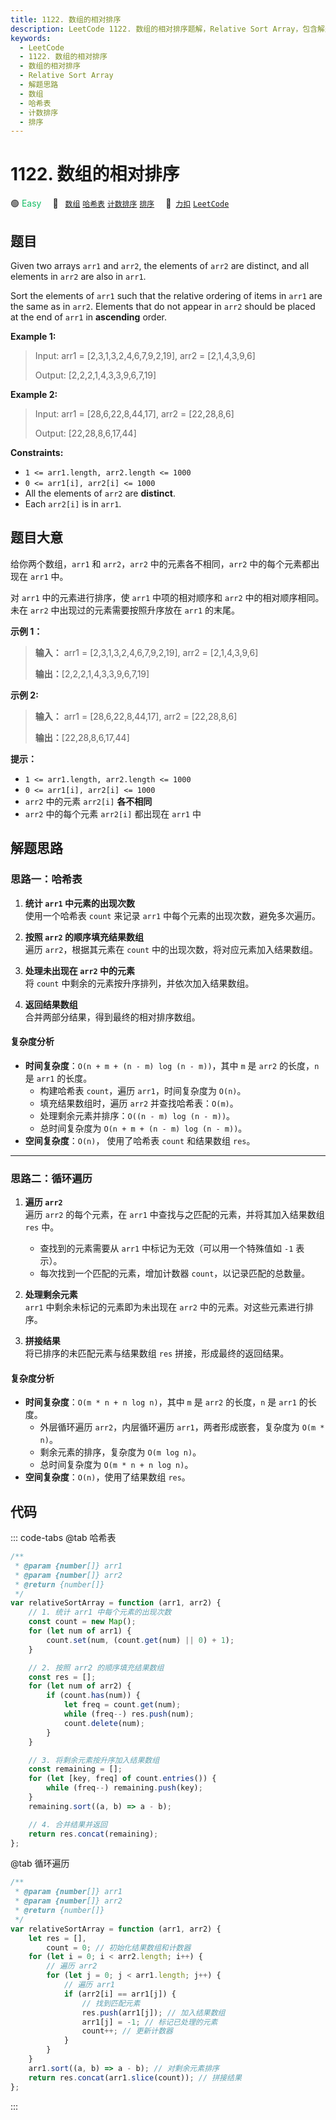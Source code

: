```yaml
---
title: 1122. 数组的相对排序
description: LeetCode 1122. 数组的相对排序题解，Relative Sort Array，包含解题思路、复杂度分析以及完整的 JavaScript 代码实现。
keywords:
  - LeetCode
  - 1122. 数组的相对排序
  - 数组的相对排序
  - Relative Sort Array
  - 解题思路
  - 数组
  - 哈希表
  - 计数排序
  - 排序
---
```


# 1122. 数组的相对排序

🟢 <font color=#15bd66>Easy</font>&emsp; 🔖&ensp; [`数组`](/tag/array.md) [`哈希表`](/tag/hash-table.md) [`计数排序`](/tag/counting-sort.md) [`排序`](/tag/sorting.md)&emsp; 🔗&ensp;[`力扣`](https://leetcode.cn/problems/relative-sort-array) [`LeetCode`](https://leetcode.com/problems/relative-sort-array)

## 题目

Given two arrays `arr1` and `arr2`, the elements of `arr2` are distinct, and
all elements in `arr2` are also in `arr1`.

Sort the elements of `arr1` such that the relative ordering of items in `arr1`
are the same as in `arr2`. Elements that do not appear in `arr2` should be
placed at the end of `arr1` in **ascending** order.

**Example 1:**

> Input: arr1 = [2,3,1,3,2,4,6,7,9,2,19], arr2 = [2,1,4,3,9,6]
>
> Output: [2,2,2,1,4,3,3,9,6,7,19]

**Example 2:**

> Input: arr1 = [28,6,22,8,44,17], arr2 = [22,28,8,6]
>
> Output: [22,28,8,6,17,44]

**Constraints:**

- `1 <= arr1.length, arr2.length <= 1000`
- `0 <= arr1[i], arr2[i] <= 1000`
- All the elements of `arr2` are **distinct**.
- Each `arr2[i]` is in `arr1`.

## 题目大意

给你两个数组，`arr1` 和 `arr2`，`arr2` 中的元素各不相同，`arr2` 中的每个元素都出现在 `arr1` 中。

对 `arr1` 中的元素进行排序，使 `arr1` 中项的相对顺序和 `arr2` 中的相对顺序相同。未在 `arr2` 中出现过的元素需要按照升序放在
`arr1` 的末尾。

**示例 1：**

> **输入：** arr1 = [2,3,1,3,2,4,6,7,9,2,19], arr2 = [2,1,4,3,9,6]
>
> **输出：**[2,2,2,1,4,3,3,9,6,7,19]

**示例 2:**

> **输入：** arr1 = [28,6,22,8,44,17], arr2 = [22,28,8,6]
>
> **输出：**[22,28,8,6,17,44]

**提示：**

- `1 <= arr1.length, arr2.length <= 1000`
- `0 <= arr1[i], arr2[i] <= 1000`
- `arr2` 中的元素 `arr2[i]` **各不相同**
- `arr2` 中的每个元素 `arr2[i]` 都出现在 `arr1` 中

## 解题思路

### 思路一：哈希表

1. **统计 `arr1` 中元素的出现次数**  
   使用一个哈希表 `count` 来记录 `arr1` 中每个元素的出现次数，避免多次遍历。

2. **按照 `arr2` 的顺序填充结果数组**  
   遍历 `arr2`，根据其元素在 `count` 中的出现次数，将对应元素加入结果数组。

3. **处理未出现在 `arr2` 中的元素**  
   将 `count` 中剩余的元素按升序排列，并依次加入结果数组。

4. **返回结果数组**  
   合并两部分结果，得到最终的相对排序数组。

#### 复杂度分析

- **时间复杂度**：`O(n + m + (n - m) log (n - m))`，其中 `m` 是 `arr2` 的长度，`n` 是 `arr1` 的长度。
  - 构建哈希表 `count`，遍历 `arr1`，时间复杂度为 `O(n)`。
  - 填充结果数组时，遍历 `arr2` 并查找哈希表：`O(m)`。
  - 处理剩余元素并排序：`O((n - m) log (n - m))`。
  - 总时间复杂度为 `O(n + m + (n - m) log (n - m))`。
- **空间复杂度**：`O(n)`， 使用了哈希表 `count` 和结果数组 `res`。

---

### 思路二：循环遍历

1. **遍历 `arr2`**  
   遍历 `arr2` 的每个元素，在 `arr1` 中查找与之匹配的元素，并将其加入结果数组 `res` 中。

   - 查找到的元素需要从 `arr1` 中标记为无效（可以用一个特殊值如 `-1` 表示）。
   - 每次找到一个匹配的元素，增加计数器 `count`，以记录匹配的总数量。

2. **处理剩余元素**  
   `arr1` 中剩余未标记的元素即为未出现在 `arr2` 中的元素。对这些元素进行排序。

3. **拼接结果**  
   将已排序的未匹配元素与结果数组 `res` 拼接，形成最终的返回结果。

#### 复杂度分析

- **时间复杂度**：`O(m * n + n log n)`，其中 `m` 是 `arr2` 的长度，`n` 是 `arr1` 的长度。
  - 外层循环遍历 `arr2`，内层循环遍历 `arr1`，两者形成嵌套，复杂度为 `O(m * n)`。
  - 剩余元素的排序，复杂度为 `O(m log n)`。
  - 总时间复杂度为 `O(m * n + n log n)`。
- **空间复杂度**：`O(n)`，使用了结果数组 `res`。

## 代码

::: code-tabs
@tab 哈希表

```javascript
/**
 * @param {number[]} arr1
 * @param {number[]} arr2
 * @return {number[]}
 */
var relativeSortArray = function (arr1, arr2) {
	// 1. 统计 arr1 中每个元素的出现次数
	const count = new Map();
	for (let num of arr1) {
		count.set(num, (count.get(num) || 0) + 1);
	}

	// 2. 按照 arr2 的顺序填充结果数组
	const res = [];
	for (let num of arr2) {
		if (count.has(num)) {
			let freq = count.get(num);
			while (freq--) res.push(num);
			count.delete(num);
		}
	}

	// 3. 将剩余元素按升序加入结果数组
	const remaining = [];
	for (let [key, freq] of count.entries()) {
		while (freq--) remaining.push(key);
	}
	remaining.sort((a, b) => a - b);

	// 4. 合并结果并返回
	return res.concat(remaining);
};
```

@tab 循环遍历

```javascript
/**
 * @param {number[]} arr1
 * @param {number[]} arr2
 * @return {number[]}
 */
var relativeSortArray = function (arr1, arr2) {
	let res = [],
		count = 0; // 初始化结果数组和计数器
	for (let i = 0; i < arr2.length; i++) {
		// 遍历 arr2
		for (let j = 0; j < arr1.length; j++) {
			// 遍历 arr1
			if (arr2[i] == arr1[j]) {
				// 找到匹配元素
				res.push(arr1[j]); // 加入结果数组
				arr1[j] = -1; // 标记已处理的元素
				count++; // 更新计数器
			}
		}
	}
	arr1.sort((a, b) => a - b); // 对剩余元素排序
	return res.concat(arr1.slice(count)); // 拼接结果
};
```

:::

